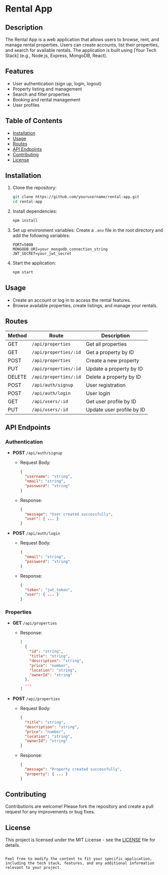 # Rental App

## Description

The Rental App is a web application that allows users to browse, rent, and manage rental properties. Users can create accounts, list their properties, and search for available rentals. The application is built using [Your Tech Stack] (e.g., Node.js, Express, MongoDB, React).

## Features

- User authentication (sign up, login, logout)
- Property listing and management
- Search and filter properties
- Booking and rental management
- User profiles

## Table of Contents

- [Installation](#installation)
- [Usage](#usage)
- [Routes](#routes)
- [API Endpoints](#api-endpoints)
- [Contributing](#contributing)
- [License](#license)

## Installation

1. Clone the repository:

   ```bash
   git clone https://github.com/yourusername/rental-app.git
   cd rental-app
   ```

2. Install dependencies:

   ```bash
   npm install
   ```

3. Set up environment variables:
   Create a `.env` file in the root directory and add the following variables:

   ```
   PORT=5000
   MONGODB_URI=your_mongodb_connection_string
   JWT_SECRET=your_jwt_secret
   ```

4. Start the application:
   ```bash
   npm start
   ```

## Usage

- Create an account or log in to access the rental features.
- Browse available properties, create listings, and manage your rentals.

## Routes

| Method | Route                 | Description               |
| ------ | --------------------- | ------------------------- |
| GET    | `/api/properties`     | Get all properties        |
| GET    | `/api/properties/:id` | Get a property by ID      |
| POST   | `/api/properties`     | Create a new property     |
| PUT    | `/api/properties/:id` | Update a property by ID   |
| DELETE | `/api/properties/:id` | Delete a property by ID   |
| POST   | `/api/auth/signup`    | User registration         |
| POST   | `/api/auth/login`     | User login                |
| GET    | `/api/users/:id`      | Get user profile by ID    |
| PUT    | `/api/users/:id`      | Update user profile by ID |

## API Endpoints

### Authentication

- **POST** `/api/auth/signup`

  - Request Body:
    ```json
    {
      "username": "string",
      "email": "string",
      "password": "string"
    }
    ```
  - Response:
    ```json
    {
      "message": "User created successfully",
      "user": { ... }
    }
    ```

- **POST** `/api/auth/login`
  - Request Body:
    ```json
    {
      "email": "string",
      "password": "string"
    }
    ```
  - Response:
    ```json
    {
      "token": "jwt_token",
      "user": { ... }
    }
    ```

### Properties

- **GET** `/api/properties`

  - Response:
    ```json
    [
      {
        "id": "string",
        "title": "string",
        "description": "string",
        "price": "number",
        "location": "string",
        "ownerId": "string"
      },
      ...
    ]
    ```

- **POST** `/api/properties`
  - Request Body:
    ```json
    {
      "title": "string",
      "description": "string",
      "price": "number",
      "location": "string",
      "ownerId": "string"
    }
    ```
  - Response:
    ```json
    {
      "message": "Property created successfully",
      "property": { ... }
    }
    ```

## Contributing

Contributions are welcome! Please fork the repository and create a pull request for any improvements or bug fixes.

## License

This project is licensed under the MIT License - see the [LICENSE](LICENSE) file for details.

```

Feel free to modify the content to fit your specific application, including the tech stack, features, and any additional information relevant to your project.
```
